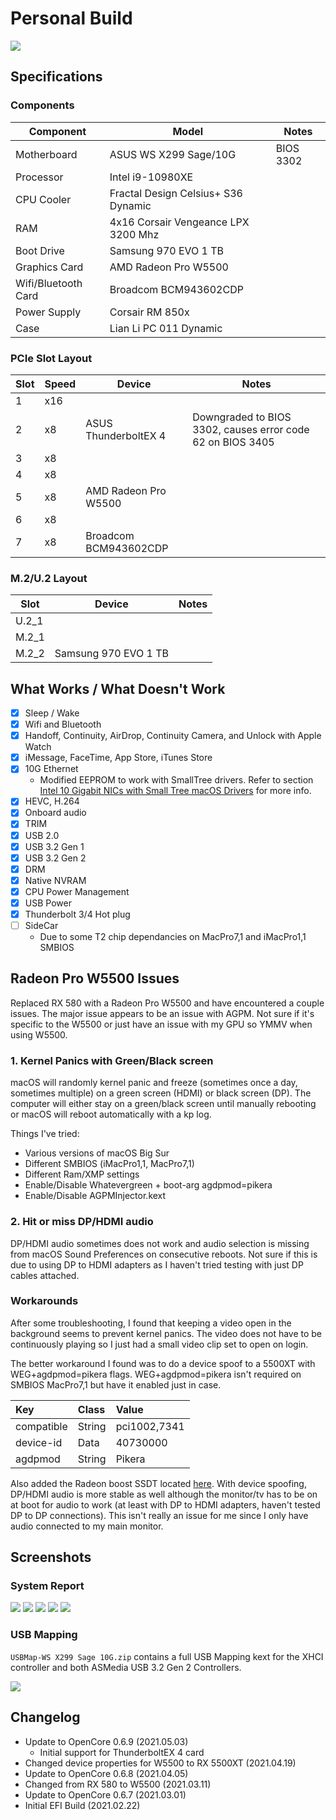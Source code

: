 # Personal Build

![](/Personal%20EFI/Images/WSX299Sage10G.png)

## Specifications
### Components

| Component        | Model                                | Notes |
| ---------------- | ---------------------------------------|-------------------|
| Motherboard | ASUS WS X299 Sage/10G | BIOS 3302 |
| Processor | Intel i9-10980XE | |
| CPU Cooler | Fractal Design Celsius+ S36 Dynamic | |
| RAM | 4x16 Corsair Vengeance LPX 3200 Mhz | |
| Boot Drive | Samsung 970 EVO 1 TB | |
| Graphics Card | AMD Radeon Pro W5500 | |
| Wifi/Bluetooth Card | Broadcom BCM943602CDP |  |
| Power Supply | Corsair RM 850x | |
| Case | Lian Li PC 011 Dynamic | |

### PCIe Slot Layout
| Slot | Speed | Device | Notes |
| ----- | ----- | ---------------------------------------|-------------------|
| 1 | x16 | | |
| 2 | x8 | ASUS ThunderboltEX 4 | Downgraded to BIOS 3302, causes error code 62 on BIOS 3405 |
| 3 | x8 | | |
| 4 | x8 | | |
| 5 | x8 | AMD Radeon Pro W5500 | |
| 6 | x8 | | |
| 7 | x8 | Broadcom BCM943602CDP | |

### M.2/U.2 Layout
| Slot | Device | Notes |
| ----- | ---------------------------------------|-------------------|
| U.2_1 | | |
| M.2_1 | | |
| M.2_2 | Samsung 970 EVO 1 TB | |

## What Works / What Doesn't Work
- [x] Sleep / Wake
- [x] Wifi and Bluetooth
- [x] Handoff, Continuity, AirDrop, Continuity Camera, and Unlock with Apple Watch
- [x] iMessage, FaceTime, App Store, iTunes Store
- [x] 10G Ethernet
    * Modified EEPROM to work with SmallTree drivers. Refer to section [Intel 10 Gigabit NICs with Small Tree macOS Drivers](https://github.com/shinoki7/ASUS-X299-Hackintosh#intel-10-gigabit-nics-with-small-tree-macos-drivers) for more info.
- [x] HEVC, H.264
- [x] Onboard audio
- [x] TRIM
- [x] USB 2.0
- [x] USB 3.2 Gen 1
- [x] USB 3.2 Gen 2
- [x] DRM
- [x] Native NVRAM
- [x] CPU Power Management
- [x] USB Power
- [x] Thunderbolt 3/4 Hot plug
- [ ] SideCar
    * Due to some T2 chip dependancies on MacPro7,1 and iMacPro1,1 SMBIOS

## Radeon Pro W5500 Issues
Replaced RX 580 with a Radeon Pro W5500 and have encountered a couple issues.  The major issue appears to be an issue with AGPM.  Not sure if it's specific to the W5500 or just have an issue with my GPU so YMMV when using W5500.

### 1. Kernel Panics with Green/Black screen
macOS will randomly kernel panic and freeze (sometimes once a day, sometimes multiple) on a green screen (HDMI) or black screen (DP).  The computer will either stay on a green/black screen until manually rebooting or macOS will reboot automatically with a kp log.

Things I've tried:
* Various versions of macOS Big Sur
* Different SMBIOS (iMacPro1,1, MacPro7,1)
* Different Ram/XMP settings
* Enable/Disable Whatevergreen + boot-arg agdpmod=pikera
* Enable/Disable AGPMInjector.kext

### 2. Hit or miss DP/HDMI audio
DP/HDMI audio sometimes does not work and audio selection is missing from macOS Sound Preferences on consecutive reboots.  Not sure if this is due to using DP to HDMI adapters as I haven't tried testing with just DP cables attached.

### Workarounds
After some troubleshooting, I found that keeping a video open in the background seems to prevent kernel panics.  The video does not have to be continuously playing so I just had a small video clip set to open on login.

The better workaround I found was to do a device spoof to a 5500XT with WEG+agdpmod=pikera flags.  WEG+agdpmod=pikera isn't required on SMBIOS MacPro7,1 but have it enabled just in case.

| Key | Class | Value |
| :--- | :--- | :--- |
| compatible | String | pci1002,7341 |
| device-id | Data | 40730000 |
| agdpmod | String | Pikera |

Also added the Radeon boost SSDT located [here](https://www.tonymacx86.com/threads/amd-radeon-performance-enhanced-ssdt.296555/).  With device spoofing, DP/HDMI audio is more stable as well although the monitor/tv has to be on at boot for audio to work (at least with DP to HDMI adapters, haven't tested DP to DP connections).  This isn't really an issue for me since I only have audio connected to my main monitor.

## Screenshots
### System Report
![](/Personal%20EFI/Images/aboutthismac.png)
![](/Personal%20EFI/Images/memory1.png)
![](/Personal%20EFI/Images/memory2.png)
![](/Personal%20EFI/Images/graphics.png)
![](/Personal%20EFI/Images/pci.png)

### USB Mapping
`USBMap-WS X299 Sage 10G.zip` contains a full USB Mapping kext for the XHCI controller and both ASMedia USB 3.2 Gen 2 Controllers.

![](/Personal%20EFI/Images/usbmapping.png)

## Changelog
- Update to OpenCore 0.6.9 (2021.05.03)
    * Initial support for ThunderboltEX 4 card
- Changed device properties for W5500 to RX 5500XT (2021.04.19)
- Update to OpenCore 0.6.8 (2021.04.05)
- Changed from RX 580 to W5500 (2021.03.11)
- Update to OpenCore 0.6.7 (2021.03.01)
- Initial EFI Build (2021.02.22)
